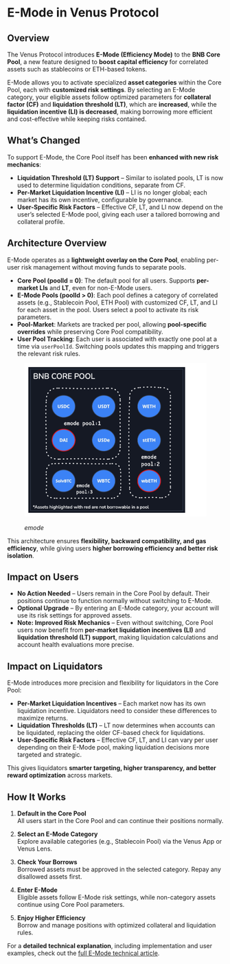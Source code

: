 # E-Mode in Venus Protocol

## Overview

The Venus Protocol introduces **E-Mode (Efficiency Mode)** to the **BNB Core Pool**, a new feature designed to **boost capital efficiency** for correlated assets such as stablecoins or ETH-based tokens.

E-Mode allows you to activate specialized **asset categories** within the Core Pool, each with **customized risk settings**. By selecting an E-Mode category, your eligible assets follow optimized parameters for **collateral factor (CF)** and **liquidation threshold (LT)**, which are **increased**, while the **liquidation incentive (LI) is decreased**, making borrowing more efficient and cost-effective while keeping risks contained.

## What’s Changed

To support E-Mode, the Core Pool itself has been **enhanced with new risk mechanics**:

* **Liquidation Threshold (LT) Support** – Similar to isolated pools, LT is now used to determine liquidation conditions, separate from CF.
* **Per-Market Liquidation Incentive (LI)** – LI is no longer global; each market has its own incentive, configurable by governance.
* **User-Specific Risk Factors** – Effective CF, LT, and LI now depend on the user’s selected E-Mode pool, giving each user a tailored borrowing and collateral profile.

## Architecture Overview

E-Mode operates as a **lightweight overlay on the Core Pool**, enabling per-user risk management without moving funds to separate pools.

* **Core Pool (poolId = 0)**: The default pool for all users. Supports **per-market LIs** and **LT**, even for non-E-Mode users.
* **E-Mode Pools (poolId > 0)**: Each pool defines a category of correlated assets (e.g., Stablecoin Pool, ETH Pool) with customized CF, LT, and LI for each asset in the pool. Users select a pool to activate its risk parameters.
* **Pool-Market**: Markets are tracked per pool, allowing **pool-specific overrides** while preserving Core Pool compatibility.
* **User Pool Tracking**: Each user is associated with exactly one pool at a time via `userPoolId`. Switching pools updates this mapping and triggers the relevant risk rules.

<figure><img src="../.gitbook/assets/emode-img.png" alt=""><figcaption><p><em>emode</em></p></figcaption></figure>

This architecture ensures **flexibility, backward compatibility, and gas efficiency**, while giving users **higher borrowing efficiency and better risk isolation**.

## Impact on Users

* **No Action Needed** – Users remain in the Core Pool by default. Their positions continue to function normally without switching to E-Mode.
* **Optional Upgrade** – By entering an E-Mode category, your account will use its risk settings for approved assets.
* **Note: Improved Risk Mechanics** – Even without switching, Core Pool users now benefit from **per-market liquidation incentives (LI)** and **liquidation threshold (LT) support**, making liquidation calculations and account health evaluations more precise.

## Impact on Liquidators

E-Mode introduces more precision and flexibility for liquidators in the Core Pool:

* **Per-Market Liquidation Incentives** – Each market now has its own liquidation incentive. Liquidators need to consider these differences to maximize returns.
* **Liquidation Thresholds (LT)** – LT now determines when accounts can be liquidated, replacing the older CF-based check for liquidations.
* **User-Specific Risk Factors** – Effective CF, LT, and LI can vary per user depending on their E-Mode pool, making liquidation decisions more targeted and strategic.

This gives liquidators **smarter targeting, higher transparency, and better reward optimization** across markets.

## How It Works

1. **Default in the Core Pool**  
   All users start in the Core Pool and can continue their positions normally.

2. **Select an E-Mode Category**  
   Explore available categories (e.g., Stablecoin Pool) via the Venus App or Venus Lens.

3. **Check Your Borrows**  
   Borrowed assets must be approved in the selected category. Repay any disallowed assets first.

4. **Enter E-Mode**  
   Eligible assets follow E-Mode risk settings, while non-category assets continue using Core Pool parameters.

5. **Enjoy Higher Efficiency**  
   Borrow and manage positions with optimized collateral and liquidation rules.

For a **detailed technical explanation**, including implementation and user examples, check out the [full E-Mode technical article](../technical-reference/reference-technical-articles/emode.md).
